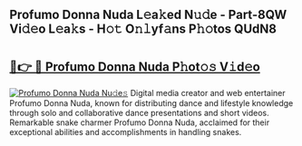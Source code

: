 ## Profumo Donna Nuda L𝚎a𝚔ed N𝚞𝚍e - Part-8QW Vi𝚍𝚎o L𝚎a𝚔s - H𝚘𝚝 O𝚗𝚕yf𝚊ns P𝚑𝚘tos QUdN8

# <h2><a href="http://kf7nt7v.oniu.top/?m=Profumo+Donna+Nuda">🔗👉 🔴 Profumo Donna Nuda P𝚑ot𝚘𝚜 V𝚒d𝚎o</a></h2>

[![Profumo Donna Nuda Nu𝚍e𝚜](https://i.imgur.com/0qMVB7G.gif)](http://kf7nt7v.oniu.top/?m=Profumo+Donna+Nuda)
Digital media creator and web entertainer Profumo Donna Nuda, known for distributing dance and lifestyle knowledge through solo and collaborative dance presentations and short videos. Remarkable snake charmer Profumo Donna Nuda, acclaimed for their exceptional abilities and accomplishments in handling snakes.  
